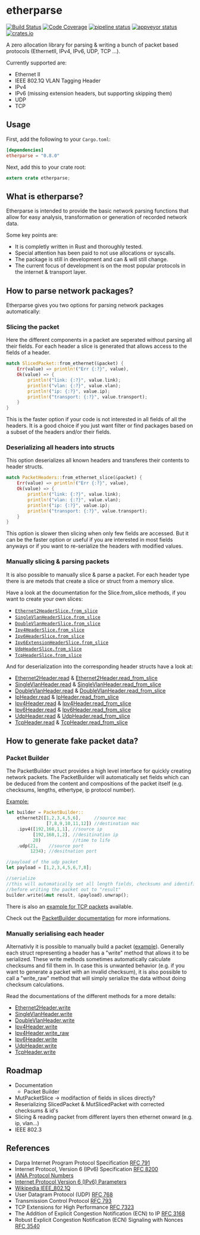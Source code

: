 # etherparse
[![Build Status][build_badge]][build_status]
[![Code Coverage][coverage_badge]][coverage_report]
[![pipeline status][gitlab_badge]][gitlab_link]
[![appveyor status][appveyor_badge]][appveyor_link]
[![crates.io][crate_badge]][crate_link]

A zero allocation library for parsing & writing a bunch of packet based protocols (EthernetII, IPv4, IPv6, UDP, TCP ...).

Currently supported are:
* Ethernet II
* IEEE 802.1Q VLAN Tagging Header
* IPv4
* IPv6 (missing extension headers, but supporting skipping them)
* UDP
* TCP

## Usage

First, add the following to your `Cargo.toml`:

```toml
[dependencies]
etherparse = "0.8.0"
```

Next, add this to your crate root:

```rust
extern crate etherparse;
```

## What is etherparse?
Etherparse is intended to provide the basic network parsing functions that allow for easy analysis, transformation or generation of recorded network data. 

Some key points are:

* It is completly written in Rust and thoroughly tested.
* Special attention has been paid to not use allocations or syscalls.
* The package is still in development and can & will still change. 
* The current focus of development is on the most popular protocols in the internet & transport layer.

## How to parse network packages?
Etherparse gives you two options for parsing network packages automatically:

### Slicing the packet
Here the different components in a packet are seperated without parsing all their fields. For each header a slice is generated that allows access to the fields of a header.
```rust
match SlicedPacket::from_ethernet(&packet) {
    Err(value) => println!("Err {:?}", value),
    Ok(value) => {
        println!("link: {:?}", value.link);
        println!("vlan: {:?}", value.vlan);
        println!("ip: {:?}", value.ip);
        println!("transport: {:?}", value.transport);
    }
}
```
This is the faster option if your code is not interested in all fields of all the headers. It is a good choice if you just want filter or find packages based on a subset of the headers and/or their fields.

### Deserializing all headers into structs
This option deserializes all known headers and transferes their contents to header structs.
```rust
match PacketHeaders::from_ethernet_slice(&packet) {
    Err(value) => println!("Err {:?}", value),
    Ok(value) => {
        println!("link: {:?}", value.link);
        println!("vlan: {:?}", value.vlan);
        println!("ip: {:?}", value.ip);
        println!("transport: {:?}", value.transport);
    }
}
```
This option is slower then slicing when only few fields are accessed. But it can be the faster option or useful if you are interested in most fields anyways or if you want to re-serialize the headers with modified values.

### Manually slicing & parsing packets
It is also possible to manually slice & parse a packet. For each header type there is are metods that create a slice or struct from a memory slice. 

Have a look at the documentation for the <NAME>Slice.from_slice methods, if you want to create your own slices:

* [`Ethernet2HeaderSlice.from_slice`](https://docs.rs/etherparse/~0/etherparse/struct.Ethernet2HeaderSlice.html#method.from_slice)
* [`SingleVlanHeaderSlice.from_slice`](https://docs.rs/etherparse/~0/etherparse/struct.SingleVlanHeaderSlice.html#method.from_slice)
* [`DoubleVlanHeaderSlice.from_slice`](https://docs.rs/etherparse/~0/etherparse/struct.DoubleVlanHeaderSlice.html#method.from_slice)
* [`Ipv4HeaderSlice.from_slice`](https://docs.rs/etherparse/~0/etherparse/struct.Ipv4HeaderSlice.html#method.from_slice)
* [`Ipv6HeaderSlice.from_slice`](https://docs.rs/etherparse/~0/etherparse/struct.Ipv6HeaderSlice.html#method.from_slice)
* [`Ipv6ExtensionHeaderSlice.from_slice`](https://docs.rs/etherparse/~0/etherparse/struct.Ipv6ExtensionHeaderSlice.html)
* [`UdpHeaderSlice.from_slice`](https://docs.rs/etherparse/~0/etherparse/struct.UdpHeaderSlice.html#method.from_slice)
* [`TcpHeaderSlice.from_slice`](https://docs.rs/etherparse/~0/etherparse/struct.TcpHeaderSlice.html#method.from_slice)

And for deserialization into the corresponding header structs have a look at:

* [Ethernet2Header.read](https://docs.rs/etherparse/~0/etherparse/struct.Ethernet2Header.html#method.read) & [Ethernet2Header.read_from_slice](https://docs.rs/etherparse/~0/etherparse/struct.Ethernet2Header.html#method.read_from_slice)
* [SingleVlanHeader.read](https://docs.rs/etherparse/~0/etherparse/struct.SingleVlanHeader.html#method.read) & [SingleVlanHeader.read_from_slice](https://docs.rs/etherparse/~0/etherparse/struct.SingleVlanHeader.html#method.read_from_slice)
* [DoubleVlanHeader.read](https://docs.rs/etherparse/~0/etherparse/struct.DoubleVlanHeader.html#method.read) & [DoubleVlanHeader.read_from_slice](https://docs.rs/etherparse/~0/etherparse/struct.DoubleVlanHeader.html#method.read_from_slice)
* [IpHeader.read](https://docs.rs/etherparse/~0/etherparse/enum.IpHeader.html#method.read) & [IpHeader.read_from_slice](https://docs.rs/etherparse/~0/etherparse/enum.IpHeader.html#method.read_from_slice)
* [Ipv4Header.read](https://docs.rs/etherparse/~0/etherparse/struct.Ipv4Header.html#method.read) & [Ipv4Header.read_from_slice](https://docs.rs/etherparse/~0/etherparse/struct.Ipv4Header.html#method.read_from_slice)
* [Ipv6Header.read](https://docs.rs/etherparse/~0/etherparse/struct.Ipv6Header.html#method.read) & [Ipv6Header.read_from_slice](https://docs.rs/etherparse/~0/etherparse/struct.Ipv6Header.html#method.read_from_slice)
* [UdpHeader.read](https://docs.rs/etherparse/~0/etherparse/struct.UdpHeader.html#method.read) & [UdpHeader.read_from_slice](https://docs.rs/etherparse/~0/etherparse/struct.UdpHeader.html#method.read_from_slice)
* [TcpHeader.read](https://docs.rs/etherparse/~0/etherparse/struct.TcpHeader.html#method.read) & [TcpHeader.read_from_slice](https://docs.rs/etherparse/~0/etherparse/struct.TcpHeader.html#method.read_from_slice)

## How to generate fake packet data?
### Packet Builder
The PacketBuilder struct provides a high level interface for quickly creating network packets. The PacketBuilder will automatically set fields which can be deduced from the content and compositions of the packet itself (e.g. checksums, lengths, ethertype, ip protocol number).

[Example:](examples/write_udp.rs)
```rust
let builder = PacketBuilder::
    ethernet2([1,2,3,4,5,6],     //source mac
               [7,8,9,10,11,12]) //destination mac
    .ipv4([192,168,1,1], //source ip
          [192,168,1,2], //desitination ip
          20)            //time to life
    .udp(21,    //source port 
         1234); //desitnation port

//payload of the udp packet
let payload = [1,2,3,4,5,6,7,8];

//serialize
//this will automatically set all length fields, checksums and identifiers (ethertype & protocol)
//before writing the packet out to "result"
builder.write(&mut result, &payload).unwrap();
```

There is also an [example for TCP packets](examples/write_tcp.rs) available.

Check out the [PacketBuilder documentation](https://docs.rs/etherparse/~0/etherparse/struct.PacketBuilder.html) for more informations.

### Manually serialising each header
Alternativly it is possible to manually build a packet ([example](examples/write_ipv4_udp.rs)). Generally each struct representing a header has a "write" method that allows it to be serialized. These write methods sometimes automatically calculate checksums and fill them in. In case this is unwanted behavior (e.g. if you want to generate a packet with an invalid checksum), it is also possible to call a "write_raw" method that will simply serialize the data without doing checksum calculations.

Read the documentations of the different methods for a more details:

* [Ethernet2Header.write](https://docs.rs/etherparse/~0/etherparse/struct.Ethernet2Header.html#method.write)
* [SingleVlanHeader.write](https://docs.rs/etherparse/~0/etherparse/struct.SingleVlanHeader.html#method.write)
* [DoubleVlanHeader.write](https://docs.rs/etherparse/~0/etherparse/struct.DoubleVlanHeader.html#method.write)
* [Ipv4Header.write](https://docs.rs/etherparse/~0/etherparse/struct.Ipv4Header.html#method.write)
* [Ipv4Header.write_raw](https://docs.rs/etherparse/~0/etherparse/struct.Ipv4Header.html#method.write_raw)
* [Ipv6Header.write](https://docs.rs/etherparse/~0/etherparse/struct.Ipv6Header.html#method.write)
* [UdpHeader.write](https://docs.rs/etherparse/~0/etherparse/struct.UdpHeader.html#method.write)
* [TcpHeader.write](https://docs.rs/etherparse/~0/etherparse/struct.TcpHeader.html#method.write)

## Roadmap
* Documentation
  * Packet Builder
* MutPacketSlice -> modifaction of fields in slices directly?
* Reserializing SlicedPacket & MutSlicedPacket with corrected checksums & id's
* Slicing & reading packet from different layers then ethernet onward (e.g. ip, vlan...)
* IEEE 802.3

## References
* Darpa Internet Program Protocol Specification [RFC 791](https://tools.ietf.org/html/rfc791)
* Internet Protocol, Version 6 (IPv6) Specification [RFC 8200](https://tools.ietf.org/html/rfc8200)
* [IANA Protocol Numbers](https://www.iana.org/assignments/protocol-numbers/protocol-numbers.xhtml)
* [Internet Protocol Version 6 (IPv6) Parameters](https://www.iana.org/assignments/ipv6-parameters/ipv6-parameters.xhtml)
* [Wikipedia IEEE_802.1Q](https://en.wikipedia.org/w/index.php?title=IEEE_802.1Q&oldid=820983900)
* User Datagram Protocol (UDP) [RFC 768](https://tools.ietf.org/html/rfc768)
* Transmission Control Protocol [RFC 793](https://tools.ietf.org/html/rfc793)
* TCP Extensions for High Performance [RFC 7323](https://tools.ietf.org/html/rfc7323)
* The Addition of Explicit Congestion Notification (ECN) to IP [RFC 3168](https://tools.ietf.org/html/rfc3168)
* Robust Explicit Congestion Notification (ECN) Signaling with Nonces [RFC 3540](https://tools.ietf.org/html/rfc3540)

[build_badge]: https://travis-ci.org/JulianSchmid/etherparse.svg?branch=master
[build_status]: https://travis-ci.org/JulianSchmid/etherparse
[coverage_badge]: https://codecov.io/gh/JulianSchmid/etherparse/branch/master/graph/badge.svg
[coverage_report]: https://codecov.io/gh/JulianSchmid/etherparse/branch/master
[gitlab_badge]: https://gitlab.com/julian.schmid/etherparse/badges/master/pipeline.svg
[gitlab_link]: https://gitlab.com/julian.schmid/etherparse/commits/master
[appveyor_badge]: https://ci.appveyor.com/api/projects/status/github/JulianSchmid/etherparse?svg=true
[appveyor_link]: https://ci.appveyor.com/project/JulianSchmid/etherparse
[crate_badge]: https://img.shields.io/crates/v/etherparse.svg
[crate_link]: https://crates.io/crates/etherparse
